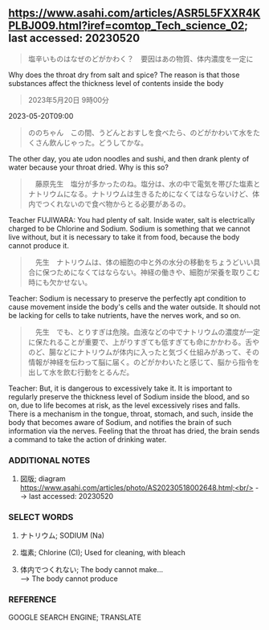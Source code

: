 ## https://www.asahi.com/articles/ASR5L5FXXR4KPLBJ009.html?iref=comtop_Tech_science_02; last accessed: 20230520

> 塩辛いものはなぜのどがかわく？　要因はあの物質、体内濃度を一定に

Why does the throat dry from salt and spice? The reason is that those substances affect the thickness level of contents inside the body

> 2023年5月20日 9時00分

2023-05-20T09:00

> ののちゃん　この間、うどんとおすしを食べたら、のどがかわいて水をたくさん飲んじゃった。どうしてかな。

The other day, you ate udon noodles and sushi, and then drank plenty of water because your throat dried. Why is this so?

>　藤原先生　塩分が多かったのね。塩分は、水の中で電気を帯びた塩素とナトリウムになる。ナトリウムは生きるためになくてはならないけど、体内でつくれないので食べ物からとる必要があるの。

Teacher FUJIWARA: You had plenty of salt. Inside water, salt is electrically charged to be Chlorine and Sodium. Sodium is something that we cannot live without, but it is necessary to take it from food, because the body cannot produce it.

>　先生　ナトリウムは、体の細胞の中と外の水分の移動をちょうどいい具合に保つためになくてはならない。神経の働きや、細胞が栄養を取りこむ時にも欠かせない。

Teacher: Sodium is necessary to preserve the perfectly apt condition to cause movement inside the body's cells and the water outside. It should not be lacking for cells to take nutrients, have the nerves work, and so on.

>　先生　でも、とりすぎは危険。血液などの中でナトリウムの濃度が一定に保たれることが重要で、上がりすぎても低すぎても命にかかわる。舌やのど、腸などにナトリウムが体内に入ったと気づく仕組みがあって、その情報が神経を伝わって脳に届く。のどがかわいたと感じて、脳から指令を出して水を飲む行動をとるんだ。

Teacher: But, it is dangerous to excessively take it. It is important to regularly preserve the thickness level of Sodium inside the blood, and so on, due to life becomes at risk, as the level excessively rises and falls. There is a mechanism in the tongue, throat, stomach, and such, inside the body that becomes aware of Sodium, and notifies the brain of such information via the nerves. Feeling that the throat has dried, the brain sends a command to take the action of drinking water.

### ADDITIONAL NOTES

1) 図版; diagram<br/>
https://www.asahi.com/articles/photo/AS20230518002648.html;<br/> 
--> last accessed: 20230520

### SELECT WORDS

1) ナトリウム; SODIUM (Na)

2) 塩素; Chlorine (Cl); Used for cleaning, with bleach

3) 体内でつくれない; The body cannot make...<br/> 
--> The body cannot produce

### REFERENCE

GOOGLE SEARCH ENGINE; TRANSLATE
